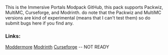 This is the Immersive Portals Modpack GitHub, this pack supports Packwiz, MultiMC, Curseforge, and Modrinth. do note that the Packwiz and MultiMC versions are kind of experimental (means that I can't test them) so do submit bugs here if you find any.
### Links:
[Moddermore](https://moddermore.net/list/MuN_1o9rKeTP)
[Modrinth](https://modrinth.com/modpack/immersiveportalsmodpack)
[Curseforge](https://www.curseforge.com/minecraft/modpacks/) -- NOT READY